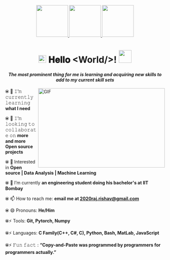 <p align="middle">
  <a href="#⦿-🌱-𝙸’𝚖-𝚌𝚞𝚛𝚛𝚎𝚗𝚝𝚕𝚢-𝚕𝚎𝚊𝚛𝚗𝚒𝚗𝚐-**what I need**">
     <img src="https://github.com/RishavRaj20/RishavRaj20/assets/81917305/9abdd20a-fc34-4f85-adf2-b7fde9900104" width="100" />
  </a>
   <a href="https://github.com/RishavRaj20?tab=repositories">
      <img src="https://github.com/RishavRaj20/RishavRaj20/assets/81917305/40591080-152f-4f65-9f37-7bb22765d1ac" width="100" />
   </a>
   <a href="#Connect-With-Me">
  <img src="https://github.com/RishavRaj20/RishavRaj20/assets/81917305/aa192c87-76f7-4a24-bc2d-6f8de2920e8e" width="100" />
   </a>
</p>
<h1 align="center">
  <img src="GIF/Earth.gif" width="24">
  𝐇𝐞𝐥𝐥𝐨 &lt;World/&gt;!
  <img src="GIF/Hi.gif" width="40" />
</h1>

<h4 align="center">
  <I>The most prominent thing for me is learning and acquiring new skills to add to my current skill sets</I>
</h4>

<img align="right" height="250" width="400" alt="GIF" src="https://raw.githubusercontent.com/Mrinank-Bhowmick/Mrinank-Bhowmick/master/GIF/Untitled%20design.gif">


####
⦿ 🌱 𝙸’𝚖 𝚌𝚞𝚛𝚛𝚎𝚗𝚝𝚕𝚢 𝚕𝚎𝚊𝚛𝚗𝚒𝚗𝚐 **what I need**

⦿ 👯 𝙸’𝚖 𝚕𝚘𝚘𝚔𝚒𝚗𝚐 𝚝𝚘 𝚌𝚘𝚕𝚕𝚊𝚋𝚘𝚛𝚊𝚝𝚎 𝚘𝚗 **more and more Open source projects**

⦿ 🌱 Interested in **Open source | Data Analysis | Machine Learning**

⦿ 🔭 I’m currently **an engineering student doing his bachelor's at IIT Bombay**

⦿ 📫 How to reach me: **email me at 2020raj.rishav@gmail.com**

⦿ 😄 Pronouns: **He/Him**

⦿⚡ Tools: **Git, Pytorch, Numpy**

⦿⚡ Languages: **C Family(C++, C#, C), Python, Bash, MatLab, JavaScript**

⦿⚡ 𝙵𝚞𝚗 𝚏𝚊𝚌𝚝 : **“Copy-and-Paste was programmed by programmers for programmers actually.”**


